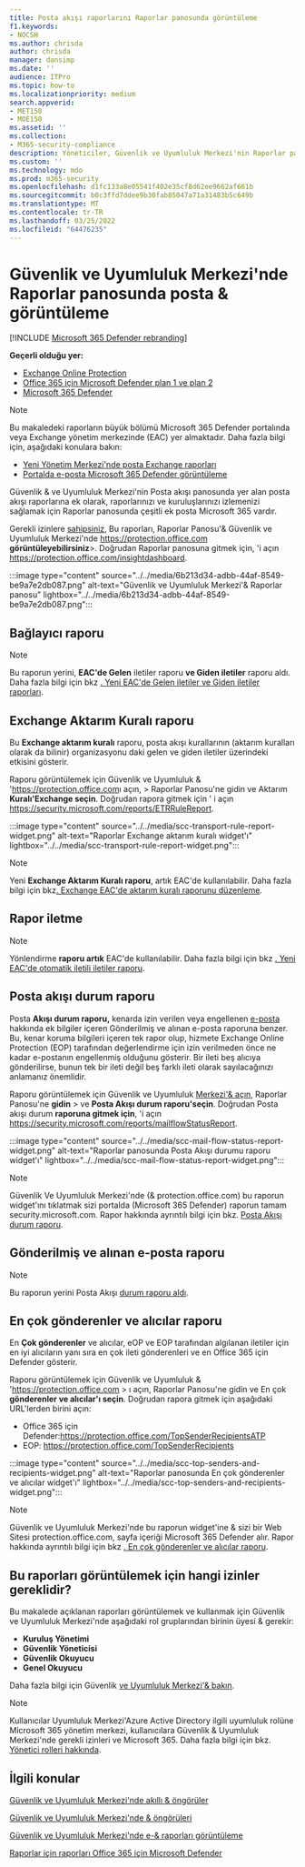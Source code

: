 ```yaml
---
title: Posta akışı raporlarını Raporlar panosunda görüntüleme
f1.keywords:
- NOCSH
ms.author: chrisda
author: chrisda
manager: dansimp
ms.date: ''
audience: ITPro
ms.topic: how-to
ms.localizationpriority: medium
search.appverid:
- MET150
- MOE150
ms.assetid: ''
ms.collection:
- M365-security-compliance
description: Yöneticiler, Güvenlik ve Uyumluluk Merkezi'nin Raporlar panosunda yer alan posta akışı & bilgi edinebilirsiniz.
ms.custom: ''
ms.technology: mdo
ms.prod: m365-security
ms.openlocfilehash: d1fc133a8e05541f402e35cf8d62ee9662af661b
ms.sourcegitcommit: b0c3ffd7ddee9b30fab85047a71a31483b5c649b
ms.translationtype: MT
ms.contentlocale: tr-TR
ms.lasthandoff: 03/25/2022
ms.locfileid: "64476235"
---
```

# <a name="view-mail-flow-reports-in-the-reports-dashboard-in-security--compliance-center"></a>Güvenlik ve Uyumluluk Merkezi'nde Raporlar panosunda posta & görüntüleme

[!INCLUDE [Microsoft 365 Defender rebranding](../includes/microsoft-defender-for-office.md)]

**Geçerli olduğu yer:**
- [Exchange Online Protection](exchange-online-protection-overview.md)
- [Office 365 için Microsoft Defender plan 1 ve plan 2](defender-for-office-365.md)
- [Microsoft 365 Defender](../defender/microsoft-365-defender.md)

> [!NOTE]
>
> Bu makaledeki raporların büyük bölümü Microsoft 365 Defender portalında veya Exchange yönetim merkezinde (EAC) yer almaktadır. Daha fazla bilgi için, aşağıdaki konulara bakın:
>
> - [Yeni Yönetim Merkezi'nde posta Exchange raporları](/exchange/monitoring/mail-flow-reports/mail-flow-reports)
> - [Portalda e-posta Microsoft 365 Defender görüntüleme](view-email-security-reports.md)

Güvenlik & ve Uyumluluk Merkezi'nin Posta akışı panosunda yer [](mail-flow-insights-v2.md) alan posta akışı raporlarına ek olarak, raporlarınızı ve kuruluşlarınızı izlemenizi sağlamak için Raporlar panosunda çeşitli ek posta Microsoft 365 vardır.

Gerekli izinlere [sahipsiniz,](#what-permissions-are-needed-to-view-these-reports) Bu raporları, Raporlar Panosu'& Güvenlik ve Uyumluluk Merkezi'nde <https://protection.office.com> **görüntüleyebilirsiniz**\>. Doğrudan Raporlar panosuna gitmek için, 'i açın <https://protection.office.com/insightdashboard>.

:::image type="content" source="../../media/6b213d34-adbb-44af-8549-be9a7e2db087.png" alt-text="Güvenlik ve Uyumluluk Merkezi'& Raporlar panosu" lightbox="../../media/6b213d34-adbb-44af-8549-be9a7e2db087.png":::

## <a name="connector-report"></a>Bağlayıcı raporu

> [!NOTE]
> Bu raporun yerini, **EAC'de Gelen** iletiler raporu **ve Giden iletiler** raporu aldı. Daha fazla bilgi için bkz [. Yeni EAC'de Gelen iletiler ve Giden iletiler raporları](/exchange/monitoring/mail-flow-reports/mfr-inbound-messages-and-outbound-messages-reports).

## <a name="exchange-transport-rule-report"></a>Exchange Aktarım Kuralı raporu

Bu **Exchange aktarım kuralı** raporu, posta akışı kurallarının (aktarım kuralları olarak da bilinir) organizasyonu daki gelen ve giden iletiler üzerindeki etkisini gösterir.

Raporu görüntülemek için Güvenlik ve Uyumluluk & '<https://protection.office.com>ı açın,  \> Raporlar Panosu'ne gidin ve Aktarım  **Kuralı'Exchange seçin**. Doğrudan rapora gitmek için ' i açın <https://security.microsoft.com/reports/ETRRuleReport>.

:::image type="content" source="../../media/scc-transport-rule-report-widget.png" alt-text="Raporlar Exchange aktarım kuralı widget'ı" lightbox="../../media/scc-transport-rule-report-widget.png":::

> [!NOTE]
> Yeni **Exchange Aktarım Kuralı raporu**, artık EAC'de kullanılabilir. Daha fazla bilgi için bkz[. Exchange EAC'de aktarım kuralı raporunu düzenleme](/exchange/monitoring/mail-flow-reports/mfr-exchange-transport-rule-report).

## <a name="forwarding-report"></a>Rapor iletme

> [!NOTE]
> Yönlendirme **raporu artık** EAC'de kullanılabilir. Daha fazla bilgi için bkz [. Yeni EAC'de otomatik iletili iletiler raporu](/exchange/monitoring/mail-flow-reports/mfr-auto-forwarded-messages-report).

## <a name="mailflow-status-report"></a>Posta akışı durum raporu

Posta **Akışı durum raporu,** kenarda izin verilen veya engellenen [e-posta](#sent-and-received-email-report) hakkında ek bilgiler içeren Gönderilmiş ve alınan e-posta raporuna benzer. Bu, kenar koruma bilgileri içeren tek rapor olup, hizmete Exchange Online Protection (EOP) tarafından değerlendirme için izin verilmeden önce ne kadar e-postanın engellenmiş olduğunu gösterir. Bir ileti beş alıcıya gönderilirse, bunun tek bir ileti değil beş farklı ileti olarak sayılacağınızı anlamanız önemlidir.

Raporu görüntülemek için Güvenlik ve Uyumluluk [Merkezi'& açın](https://protection.office.com), Raporlar Panosu'ne **gidin** \> ve **Posta Akışı durum raporu'seçin**. Doğrudan Posta akışı durum **raporuna gitmek için**, 'i açın <https://security.microsoft.com/reports/mailflowStatusReport>.

:::image type="content" source="../../media/scc-mail-flow-status-report-widget.png" alt-text="Raporlar panosunda Posta Akışı durumu raporu widget'ı" lightbox="../../media/scc-mail-flow-status-report-widget.png":::

> [!NOTE]
> Güvenlik Ve Uyumluluk Merkezi'nde (& protection.office.com) bu raporun widget'ını tıklatmak sizi portalda (Microsoft 365 Defender) raporun tamam security.microsoft.com. Rapor hakkında ayrıntılı bilgi için bkz. [Posta Akışı durum raporu](view-email-security-reports.md#mailflow-status-report).

## <a name="sent-and-received-email-report"></a>Gönderilmiş ve alınan e-posta raporu

> [!NOTE]
> Bu raporun yerini Posta Akışı [durum raporu aldı](#mailflow-status-report).

## <a name="top-senders-and-recipients-report"></a>En çok gönderenler ve alıcılar raporu

En **Çok gönderenler** ve alıcılar, eOP ve EOP tarafından algılanan iletiler için en iyi alıcıların yanı sıra en çok ileti gönderenleri ve en Office 365 için Defender gösterir.

Raporu görüntülemek için Güvenlik ve Uyumluluk & '<https://protection.office.com> \> ı açın, Raporlar Panosu'ne gidin ve En çok **gönderenler ve alıcılar'ı seçin**. Doğrudan rapora gitmek için aşağıdaki URL'lerden birini açın:

- Office 365 için Defender:<https://protection.office.com/TopSenderRecipientsATP>
- EOP: <https://protection.office.com/TopSenderRecipients>

:::image type="content" source="../../media/scc-top-senders-and-recipients-widget.png" alt-text="Raporlar panosunda En çok gönderenler ve alıcılar widget'ı" lightbox="../../media/scc-top-senders-and-recipients-widget.png":::

> [!NOTE]
> Güvenlik ve Uyumluluk Merkezi'nde bu raporun widget'ine & sizi bir Web Sitesi protection.office.com, sayfa içeriği Microsoft 365 Defender alır. Rapor hakkında ayrıntılı bilgi için bkz [. En çok gönderenler ve alıcılar raporu](view-email-security-reports.md#top-senders-and-recipients-report).

## <a name="what-permissions-are-needed-to-view-these-reports"></a>Bu raporları görüntülemek için hangi izinler gereklidir?

Bu makalede açıklanan raporları görüntülemek ve kullanmak için Güvenlik ve Uyumluluk Merkezi'nde aşağıdaki rol gruplarından birinin üyesi & gerekir:

- **Kuruluş Yönetimi**
- **Güvenlik Yöneticisi**
- **Güvenlik Okuyucu**
- **Genel Okuyucu**

Daha fazla bilgi için Güvenlik [ve Uyumluluk Merkezi'& bakın](permissions-in-the-security-and-compliance-center.md).

> [!NOTE]
> Kullanıcılar Uyumluluk Merkezi'Azure Active Directory ilgili uyumluluk rolüne Microsoft 365 yönetim merkezi, kullanıcılara Güvenlik & Uyumluluk Merkezi'nde gerekli izinleri ve Microsoft 365. Daha fazla bilgi için bkz. [Yönetici rolleri hakkında](../../admin/add-users/about-admin-roles.md).

## <a name="related-topics"></a>İlgili konular

[Güvenlik ve Uyumluluk Merkezi'nde akıllı & öngörüler](reports-and-insights-in-security-and-compliance.md)

[Güvenlik ve Uyumluluk Merkezi'nde & öngörüleri](mail-flow-insights-v2.md)

[Güvenlik ve Uyumluluk Merkezi'nde e-& raporları görüntüleme](view-email-security-reports.md)

[Raporlar için raporları Office 365 için Microsoft Defender](view-reports-for-mdo.md)
